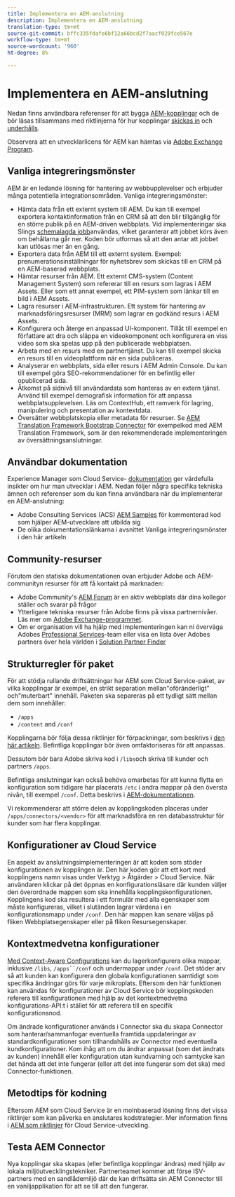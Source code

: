 ```yaml
---
title: Implementera en AEM-anslutning
description: Implementera en AEM-anslutning
translation-type: tm+mt
source-git-commit: bffc335fdafe6bf12a66bcd2f7aacf029fce567e
workflow-type: tm+mt
source-wordcount: '960'
ht-degree: 8%

---
```



Implementera en AEM-anslutning
=============================

Nedan finns användbara referenser för att bygga [AEM-kopplingar](https://www.adobe.io/apis/experiencecloud/aem/aemconnectors.html) och de bör läsas tillsammans med riktlinjerna för hur kopplingar [skickas in](submit.md) och [underhålls](maintain.md).

Observera att en utvecklarlicens för AEM kan hämtas via [Adobe Exchange Program](https://partners.adobe.com/exchangeprogram/experiencecloud).

Vanliga integreringsmönster
---------------------------

AEM är en ledande lösning för hantering av webbupplevelser och erbjuder många potentiella integrationsområden. Vanliga integreringsmönster:

* Hämta data från ett externt system till AEM. Du kan till exempel exportera kontaktinformation från en CRM så att den blir tillgänglig för en större publik på en AEM-driven webbplats.  Vid implementeringar ska Slings [schemalagda jobb](https://sling.apache.org/documentation/bundles/apache-sling-eventing-and-job-handling.html#scheduled-jobs)användas, vilket garanterar att jobbet körs även om behållarna går ner. Koden bör utformas så att den antar att jobbet kan utlösas mer än en gång.
* Exportera data från AEM till ett externt system. Exempel: prenumerationsinställningar för nyhetsbrev som skickas till en CRM på en AEM-baserad webbplats.
* Hämtar resurser från AEM. Ett externt CMS-system (Content Management System) som refererar till en resurs som lagras i AEM Assets. Eller som ett annat exempel, ett PIM-system som länkar till en bild i AEM Assets.
* Lagra resurser i AEM-infrastrukturen. Ett system för hantering av marknadsföringsresurser (MRM) som lagrar en godkänd resurs i AEM Assets.
* Konfigurera och återge en anpassad UI-komponent. Tillåt till exempel en författare att dra och släppa en videokomponent och konfigurera en viss video som ska spelas upp på den publicerade webbplatsen.
* Arbeta med en resurs med en partnertjänst. Du kan till exempel skicka en resurs till en videoplattform när en sida publiceras.
* Analyserar en webbplats, sida eller resurs i AEM Admin Console. Du kan till exempel göra SEO-rekommendationer för en befintlig eller opublicerad sida.
* Åtkomst på sidnivå till användardata som hanteras av en extern tjänst. Använd till exempel demografisk information för att anpassa webbplatsupplevelsen. Läs om ContextHub, ett ramverk för lagring, manipulering och presentation av kontextdata.
* Översätter webbplatskopia eller metadata för resurser. Se [AEM Translation Framework Bootstrap Connector](https://github.com/Adobe-Marketing-Cloud/aem-translation-framework-bootstrap-connector) för exempelkod med AEM Translation Framework, som är den rekommenderade implementeringen av översättningsanslutningar.


Användbar dokumentation
--------------------

Experience Manager som Cloud Service- [dokumentation](../overview/introduction.md) ger värdefulla insikter om hur man utvecklar i AEM. Nedan följer några specifika tekniska ämnen och referenser som du kan finna användbara när du implementerar en AEM-anslutning:

* Adobe Consulting Services (ACS) [AEM Samples](http://adobe-consulting-services.github.io/acs-aem-samples/) för kommenterad kod som hjälper AEM-utvecklare att utbilda sig
* De olika dokumentationslänkarna i avsnittet Vanliga integreringsmönster i den här artikeln

Community-resurser
--------------------

Förutom den statiska dokumentationen ovan erbjuder Adobe och AEM-communityn resurser för att få kontakt på marknaden:

* Adobe Community&#39;s [AEM Forum](http://help-forums.adobe.com/content/adobeforums/en/experience-manager-forum/adobe-experience-manager.html) är en aktiv webbplats där dina kollegor ställer och svarar på frågor
* Ytterligare tekniska resurser från Adobe finns på vissa partnernivåer. Läs mer om [Adobe Exchange-programmet](https://partners.adobe.com/exchangeprogram/experiencecloud).
* Om er organisation vill ha hjälp med implementeringen kan ni överväga Adobes [Professional Services](http://www.adobe.com/se/marketing-cloud/service-support/professional-consulting-training.html)-team eller visa en lista över Adobes partners över hela världen i [Solution Partner Finder](https://solutionpartners.adobe.com/home/partnerFinder.html)

Strukturregler för paket
-----------------------

För att stödja rullande driftsättningar har AEM som Cloud Service-paket, av vilka kopplingar är exempel, en strikt separation mellan&quot;oföränderligt&quot; och&quot;muterbart&quot; innehåll. Paketen ska separeras på ett tydligt sätt mellan dem som innehåller:

* `/apps`
* `/content` and `/conf`

Kopplingarna bör följa dessa riktlinjer för förpackningar, som beskrivs i [den här artikeln](/help/implementing/developing/introduction/aem-project-content-package-structure.md). Befintliga kopplingar bör även omfaktoriseras för att anpassas.

Dessutom bör bara Adobe skriva kod i `/libs`och skriva till kunder och partners `/apps`.

Befintliga anslutningar kan också behöva omarbetas för att kunna flytta en konfiguration som tidigare har placerats `/etc` i andra mappar på den översta nivån, till exempel `/conf`. Detta beskrivs i [AEM-dokumentationen](https://helpx.adobe.com/experience-manager/6-5/sites/deploying/using/repository-restructuring.html).

Vi rekommenderar att större delen av kopplingskoden placeras under `/apps/connectors/<vendor>` för att marknadsföra en ren databasstruktur för kunder som har flera kopplingar.

Konfigurationer av Cloud Service
-----------------------------

En aspekt av anslutningsimplementeringen är att koden som stöder konfigurationen av kopplingen är. Den här koden gör att ett kort med kopplingens namn visas under Verktyg > Åtgärder > Cloud Service. När användaren klickar på det öppnas en konfigurationsläsare där kunden väljer den överordnade mappen som ska innehålla kopplingskonfigurationen. Kopplingens kod ska resultera i ett formulär med alla egenskaper som måste konfigureras, vilket i slutänden lagrar värdena i en konfigurationsmapp under `/conf`. Den här mappen kan senare väljas på fliken Webbplatsegenskaper eller på fliken Resursegenskaper.


Kontextmedvetna konfigurationer
-----------------------------

[Med Context-Aware Configurations](https://sling.apache.org/documentation/bundles/context-aware-configuration/context-aware-configuration.html) kan du lagerkonfigurera olika mappar, inklusive `/libs`, `/apps``/conf` och undermappar under `/conf`. Det stöder arv så att kunden kan konfigurera den globala konfigurationen samtidigt som specifika ändringar görs för varje mikroplats. Eftersom den här funktionen kan användas för konfigurationer av Cloud Service bör kopplingskoden referera till konfigurationen med hjälp av det kontextmedvetna konfigurations-API:t i stället för att referera till en specifik konfigurationsnod.

Om ändrade konfigurationer används i Connector ska du skapa Connector som hanterar/sammanfogar eventuella framtida uppdateringar av standardkonfigurationer som tillhandahålls av Connector med eventuella kundkonfigurationer. Kom ihåg att om du ändrar anpassat (som det ändrats av kunden) innehåll eller konfiguration utan kundvarning och samtycke kan det hända att det inte fungerar (eller att det inte fungerar som det ska) med Connector-funktionen.

Metodtips för kodning
----------------------

Eftersom AEM som Cloud Service är en molnbaserad lösning finns det vissa riktlinjer som kan påverka en anslutares kodstrategier. Mer information finns i [AEM som riktlinjer](/help/implementing/developing/introduction/development-guidelines.md) för Cloud Service-utveckling.

Testa AEM Connector
-------------------------

Nya kopplingar ska skapas (eller befintliga kopplingar ändras) med hjälp av lokala miljöutvecklingstekniker. Partnerteamet kommer att förse ISV-partners med en sandlådemiljö där de kan driftsätta sin AEM Connector till en vaniljapplikation för att se till att den fungerar.
